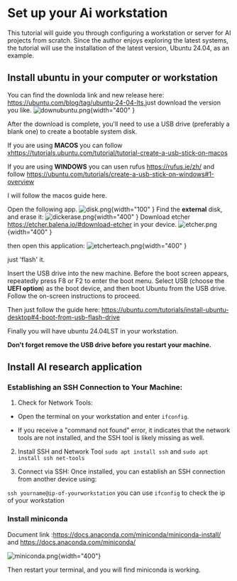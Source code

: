 # Set up your Ai workstation

This tutorial will guide you through configuring a workstation or server for AI projects from scratch. Since the author enjoys exploring the latest systems, the tutorial will use the installation of the latest version, Ubuntu 24.04, as an example.

## Install ubuntu in your computer or workstation

You can find the downloda link and new release here: <https://ubuntu.com/blog/tag/ubuntu-24-04-lts>,just download the version you like.
![downubuntu.png](downubuntu.png){width="400" }

After the download is complete, you'll need to use a USB drive (preferably a blank one) to create a bootable system disk.

If you are using **MACOS** you can follow  <xhttps://tutorials.ubuntu.com/tutorial/tutorial-create-a-usb-stick-on-macos>

If you are using **WINDOWS** you can usen rufus <https://rufus.ie/zh/> and follow <https://ubuntu.com/tutorials/create-a-usb-stick-on-windows#1-overview>

I will follow the macos guide here.

Open the following app. 
![disk.png](disk.png){width="100" }
Find the **external** disk, and erase it:
![dickerase.png](dickerase.png){width="400" }
Download etcher <https://etcher.balena.io/#download-etcher>  in your device.
![etcher.png](etcher.png){width="400" }

then open this application:
![etcherteach.png](etcherteach.png){width="400" }

just 'flash' it.

Insert the USB drive into the new machine. Before the boot screen appears, repeatedly press F8 or F2 to enter the boot menu. Select USB (choose the **UEFI option**) as the boot device, and then boot Ubuntu from the USB drive. Follow the on-screen instructions to proceed.

Then just follow the guide here: <https://ubuntu.com/tutorials/install-ubuntu-desktop#4-boot-from-usb-flash-drive>

Finally you will have ubuntu 24.04LST in your workstation.

**Don't forget remove the USB drive before you restart your machine.**

## Install AI research application

### Establishing an SSH Connection to Your Machine:

1. Check for Network Tools:

* Open the terminal on your workstation and enter `ifconfig`.

* If you receive a "command not found" error, it indicates that the network tools are not installed, and the SSH tool is likely missing as well.

2. Install SSH and Network Tool
`sudo apt install ssh` and `sudo apt install ssh net-tools` 

3. Connect via SSH:
Once installed, you can establish an SSH connection from another device using:

`ssh yourname@ip-of-yourworkstation` you can use `ifconfig`  to check the ip of your workstation

### Install miniconda

Document link :<https://docs.anaconda.com/miniconda/miniconda-install/> and <https://docs.anaconda.com/miniconda/>

![miniconda.png](miniconda.png){width="400"}

Then restart your terminal, and you will find miniconda is working.